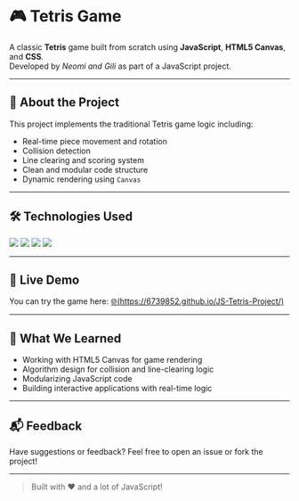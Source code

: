 # 🎮 Tetris Game

A classic **Tetris** game built from scratch using **JavaScript**, **HTML5 Canvas**, and **CSS**.  
Developed by *Neomi and Gili* as part of a JavaScript project.

---

## 🧩 About the Project

This project implements the traditional Tetris game logic including:

- Real-time piece movement and rotation
- Collision detection
- Line clearing and scoring system
- Clean and modular code structure
- Dynamic rendering using `Canvas`

---

## 🛠️ Technologies Used

<p>
  <img src="https://img.shields.io/badge/JavaScript-F7DF1E?style=flat&logo=javascript&logoColor=black" />
  <img src="https://img.shields.io/badge/HTML5-E34F26?style=flat&logo=html5&logoColor=white" />
  <img src="https://img.shields.io/badge/CSS3-1572B6?style=flat&logo=css3&logoColor=white" />
  <img src="https://img.shields.io/badge/Canvas-Enabled-blue?style=flat" />
</p>

---

## 🚀 Live Demo

You can try the game here: [🌐(https://6739852.github.io/JS-Tetris-Project/)](#)  

---

## 🧠 What We Learned

- Working with HTML5 Canvas for game rendering
- Algorithm design for collision and line-clearing logic
- Modularizing JavaScript code
- Building interactive applications with real-time logic

---

## 📬 Feedback

Have suggestions or feedback? Feel free to open an issue or fork the project!

---

> Built with ❤️ and a lot of JavaScript!


